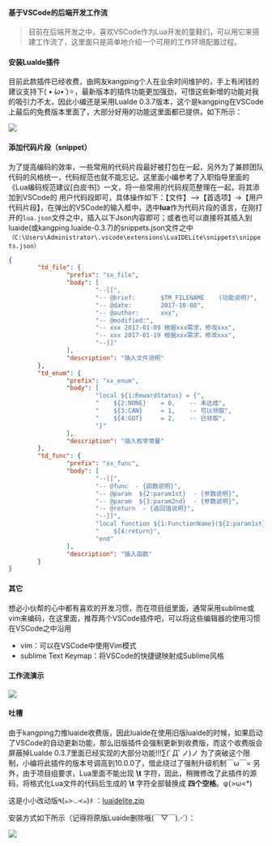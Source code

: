 #### 基于VSCode的后端开发工作流
>目前在后端开发之中，喜欢VSCode作为Lua开发的童鞋们，可以用它来搭建工作流了，这里面只是简单地介绍一个可用的工作环境配置过程。

#### 安装LuaIde插件
目前此款插件已经收费，由网友kangping个人在业余时间维护的，手上有闲钱的建议支持下( • ̀ω•́ )✧，最新版本的插件功能更加强劲，可惜这些新增的功能对我的吸引力不太，因此小编还是采用LuaIde 0.3.7版本，这个是kangping在VSCode上最后的免费版本里面了，大部分好用的功能这里面都已提供，如下所示：

![](assets/004/02/04/07-1506695487000.png)

#### 添加代码片段（snippet）
为了提高编码的效率，一些常用的代码片段最好被打包在一起，另外为了兼顾团队代码的风格统一，代码规范也就不能忘记。这里面小编参考了入职指导里面的《Lua编码规范建议[白皮书]》一文，将一些常用的代码规范整理在一起，将其添加到VSCode的 用户代码段即可，具体操作如下：【文件】–>【首选项】->【用户代码片段】，在弹出的VSCode的输入框中，选中**lua**作为代码片段的语言，在刚打开的`lua.json`文件之中，插入以下Json内容即可；或者也可以直接将其插入到luaide(或kangping.luaide-0.3.7)的snippets.json文件之中`（C:\Users\Administrator\.vscode\extensions\LuaIDELite\snippets\snippets.json）`

```json
{
        "td_file": {
                "prefix": "xx_file", 
                "body": [
                        "--[[", 
                        "-- @brief:       $TM_FILENAME    (功能说明)", 
                        "-- @date:        2017-10-08", 
                        "-- @author:      xxx", 
                        "-- @modified:", 
                        "-- xxx 2017-01-09 根据xxx需求，修改xxx", 
                        "-- xxx 2017-01-19 根据xxx需求，修改xxx", 
                        "--]]"
                ], 
                "description": "插入文件说明"
        }, 
        "td_enum": {
                "prefix": "xx_enum", 
                "body": [
                        "local ${1:RewardStatus} = {", 
                        "    ${2:NONE}    = 0,    -- 未达成", 
                        "    ${3:CAN}     = 1,    -- 可以领取", 
                        "    ${4:GOT}     = 2,    -- 已领取", 
                        "}"
                ], 
                "description": "插入枚举常量"
        }, 
        "td_func": {
                "prefix": "xx_func", 
                "body": [
                        "--[[", 
                        "-- @func  - {函数说明}", 
                        "-- @param  ${2:param1st}  - {参数说明}", 
                        "-- @param  ${3:param2nd}  - {参数说明}", 
                        "-- @return  - {返回值说明}", 
                        "--]]", 
                        "local function ${1:FunctionName}(${2:param1st}, ${3:param2nd})", 
                        "    ${4:return}", 
                        "end"
                ], 
                "description": "插入函数"
        }
}
```

#### 其它
想必小伙帮的心中都有喜欢的开发习惯，而在项目组里面，通常采用sublime或vim来编码，在这里面，推荐两个VSCode插件吧，可以将这些编辑器的使用习惯在VSCode之中沿用

 - vim：可以在VSCode中使用Vim模式
 - sublime Text Keymap：将VSCode的快捷键映射成Sublime风格

#### 工作流演示
![](assets/004/02/04/snipaste_20170928_12287.gif)

#### 吐槽

由于kangping力推luaide收费版，因此luaIde在使用旧版luaide的时候，如果启动了VSCode的自动更新功能，那么旧版插件会强制更新到收费版，而这个收费版会屏蔽掉LuaIde 0.3.7里面已经实现的大部分功能!!!∑(ﾟДﾟノ)ノ
为了突破这个限制，小编将此插件的版本号调高到10.0.0了，借此绕过了强制升级机制￣ω￣=
另外，由于项目组要求，Lua里面不能出现 **\t** 字符，因此，稍微修改了此插件的源码，将格式化Lua文件的代码后生成的 **\t** 字符全部替换成 **四个空格**。φ(>ω<*)

这是小小改动版٩(๑>◡<๑)۶ ：[luaidelite.zip](assets/004/02/04/luaidelite.zip)

安装方式如下所示（记得将原版Luaide删除哦(￣▽￣)／）：

![](assets/004/02/04/07-1506695612000.png)